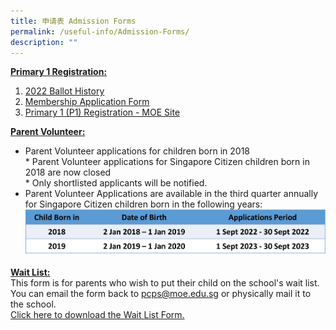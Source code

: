 ```yaml
---
title: 申请表 Admission Forms
permalink: /useful-info/Admission-Forms/
description: ""
---
```


<b><u>Primary 1 Registration:</u></b> <br>
1. [2022 Ballot History]()<br>
2. [Membership Application Form](/files/Admission/Membership-Application-Form.pdf)<br>
3. [Primary 1 (P1) Registration - MOE Site](https://www.moe.gov.sg/primary/p1-registration)


<b><u>Parent Volunteer:</u></b><br>
* Parent Volunteer applications for children born in 2018<br>	* Parent Volunteer applications for Singapore Citizen children born in 2018 are now closed<br> * Only shortlisted applicants will be notified.
* Parent Volunteer Applications are available in the third quarter annually for Singapore Citizen children born in the following years:<br>
![PV](/images/Useful%20Info/PV1.jpg)

<b><u>Wait List:</u></b><br>
This form is for parents who wish to put their child on the school's wait list. You can email the form back to pcps@moe.edu.sg or physically mail it to the school.<br>
[Click here to download the Wait List Form.](/files/Admission/Waitlist-Form.pdf)